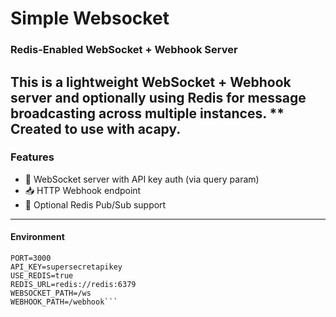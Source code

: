 # Simple Websocket
### Redis-Enabled WebSocket + Webhook Server

This is a lightweight WebSocket + Webhook server and optionally using Redis for message broadcasting across multiple instances.
** Created to use with acapy. 
---

### Features
- 🔌 WebSocket server with API key auth (via query param)
- 📥 HTTP Webhook endpoint
- 🔁 Optional Redis Pub/Sub support

---
#### Environment
```
PORT=3000
API_KEY=supersecretapikey
USE_REDIS=true
REDIS_URL=redis://redis:6379
WEBSOCKET_PATH=/ws
WEBHOOK_PATH=/webhook```

